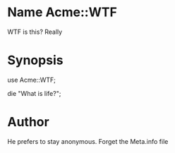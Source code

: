 # Name Acme::WTF

WTF is this? Really

# Synopsis

use Acme::WTF;

die "What is life?";

# Author

He prefers to stay anonymous. Forget the Meta.info file
